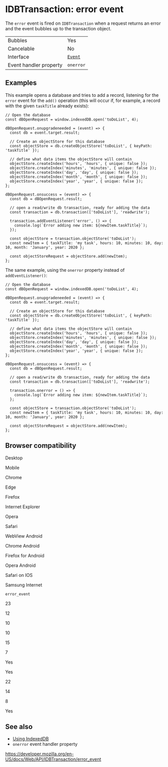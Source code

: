 IDBTransaction: error event
===========================

The `error` event is fired on `IDBTransaction` when a request returns an error and the event bubbles up to the transaction object.

<table><tbody><tr class="odd"><td>Bubbles</td><td>Yes</td></tr><tr class="even"><td>Cancelable</td><td>No</td></tr><tr class="odd"><td>Interface</td><td><a href="../event"><code>Event</code></a></td></tr><tr class="even"><td>Event handler property</td><td><code>onerror</code></td></tr></tbody></table>

Examples
--------

This example opens a database and tries to add a record, listening for the `error` event for the `add()` operation (this will occur if, for example, a record with the given `taskTitle` already exists):

    // Open the database
    const dBOpenRequest = window.indexedDB.open('toDoList', 4);

    dBOpenRequest.onupgradeneeded = (event) => {
      const db = event.target.result;

      // Create an objectStore for this database
      const objectStore = db.createObjectStore('toDoList', { keyPath: 'taskTitle' });

      // define what data items the objectStore will contain
      objectStore.createIndex('hours', 'hours', { unique: false });
      objectStore.createIndex('minutes', 'minutes', { unique: false });
      objectStore.createIndex('day', 'day', { unique: false });
      objectStore.createIndex('month', 'month', { unique: false });
      objectStore.createIndex('year', 'year', { unique: false });
    };

    dBOpenRequest.onsuccess = (event) => {
      const db = dBOpenRequest.result;

      // open a read/write db transaction, ready for adding the data
      const transaction = db.transaction(['toDoList'], 'readwrite');

      transaction.addEventListener('error', () => {
        console.log(`Error adding new item: ${newItem.taskTitle}`);
      });

      const objectStore = transaction.objectStore('toDoList');
      const newItem = { taskTitle: 'my task', hours: 10, minutes: 10, day: 10, month: 'January', year: 2020 };

      const objectStoreRequest = objectStore.add(newItem);
    };

The same example, using the `onerror` property instead of `addEventListener()`:

    // Open the database
    const dBOpenRequest = window.indexedDB.open('toDoList', 4);

    dBOpenRequest.onupgradeneeded = (event) => {
      const db = event.target.result;

      // Create an objectStore for this database
      const objectStore = db.createObjectStore('toDoList', { keyPath: 'taskTitle' });

      // define what data items the objectStore will contain
      objectStore.createIndex('hours', 'hours', { unique: false });
      objectStore.createIndex('minutes', 'minutes', { unique: false });
      objectStore.createIndex('day', 'day', { unique: false });
      objectStore.createIndex('month', 'month', { unique: false });
      objectStore.createIndex('year', 'year', { unique: false });
    };

    dBOpenRequest.onsuccess = (event) => {
      const db = dBOpenRequest.result;

      // open a read/write db transaction, ready for adding the data
      const transaction = db.transaction(['toDoList'], 'readwrite');

      transaction.onerror = () => {
        console.log(`Error adding new item: ${newItem.taskTitle}`);
      };

      const objectStore = transaction.objectStore('toDoList');
      const newItem = { taskTitle: 'my task', hours: 10, minutes: 10, day: 10, month: 'January', year: 2020 };

      const objectStoreRequest = objectStore.add(newItem);
    };

Browser compatibility
---------------------

Desktop

Mobile

Chrome

Edge

Firefox

Internet Explorer

Opera

Safari

WebView Android

Chrome Android

Firefox for Android

Opera Android

Safari on IOS

Samsung Internet

`error_event`

23

12

10

10

15

7

Yes

Yes

22

14

8

Yes

See also
--------

-   [Using IndexedDB](../indexeddb_api/using_indexeddb)
-   `onerror` event handler property

<a href="https://developer.mozilla.org/en-US/docs/Web/API/IDBTransaction/error_event" class="_attribution-link">https://developer.mozilla.org/en-US/docs/Web/API/IDBTransaction/error_event</a>

